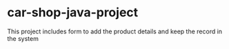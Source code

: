 # car-shop-java-project
This project includes form to add the product details and keep the record in the system
